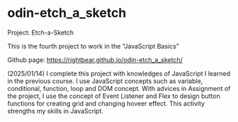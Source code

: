 # odin-etch_a_sketch
Project: Etch-a-Sketch

This is the fourth project to work in the "JavaScript Basics"

Github page: https://rightbear.github.io/odin-etch_a_sketch/

(2025/01/14) I complete this project with knowledges of JavaScript I learned in the previous course. I use JavaScript concepts such as variable, conditional, function, loop and DOM concept. With advices in Assignment of the project, I use the concept of Event Listener and Flex to design button functions for creating grid and changing hoveer effect. This activity strengths my skills in JavaScript.